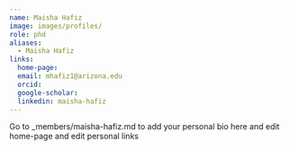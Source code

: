 ```yaml
---
name: Maisha Hafiz
image: images/profiles/
role: phd
aliases:
  - Maisha Hafiz
links:
  home-page: 
  email: mhafiz1@arizona.edu
  orcid: 
  google-scholar: 
  linkedin: maisha-hafiz
---
```


Go to _members/maisha-hafiz.md to add your personal bio here and edit home-page and edit personal links
